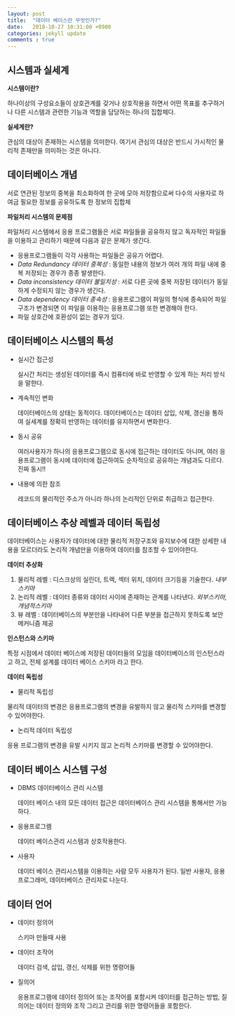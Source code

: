 ```yaml
---
layout: post
title:  "데이터 베이스란 무엇인가?"
date:   2018-10-27 10:31:00 +0900
categories: jekyll update
comments : true
---
```



## 시스템과 실세계

**시스템이란?**

하나이상의 구성요소들이 상호관계를 갖거나 상호작용을 하면서 어떤 목표를 추구하거나 다른 시스템과 관련한 기능과 역할을 담당하는 하나의 집합체다.

**실세계란?**

관심의 대상이 존재하는 시스템을 의미한다. 여기서 관심의 대상은 반드시 가시적인 물리적 존재만을 의미하는 것은 아니다.

## 데이터베이스 개념

서로 연관된 정보의 중복을 최소화하여 한 곳에 모아 저장함으로써 다수의 사용자로 하여금 필요한 정보를 공유하도록 한 정보의 집합체

**파일처리 시스템의 문제점**

파일처리 시스템에서 응용 프로그램들은 서로 파일들을 공유하지 않고 독자적인 파일들을 이용하고 관리하기 때문에 다음과 같은 문제가 생긴다.

- 응용프로그램들이 각각 사용하는 파일들은 공유가 어렵다.
- _Data Redundancy 데이터 중복성_ : 동일한 내용의 정보가 여러 개의 파일 내에 중복 저장되는 경우가 종종 발생한다.
- _Data inconsistency 데이터 불일치성_ : 서로 다른 곳에 중복 저장된 데이터가 동일하게 수정되지 않는 경우가 생긴다.
- _Data dependency 데이터 종속성_ : 응용프로그램이 파일의 형식에 종속되어 파일구조가 변경되면 이 파일을 이용하는 응용프로그램 또한 변경해야 한다.
- 파일 상호간에 호환성이 없는 경우가 있다.

## 데이터베이스 시스템의 특성


- 실시간 접근성

  실시간 처리는 생성된 데이터를 즉시 컴퓨터에 바로 반영할 수 있게 하는 처리 방식을 말한다.

- 계속적인 변화

  데이터베이스의 상태는 동적이다. 데이터베이스는 데이터 삽입, 삭제, 갱신을 통하여 실세계를 정확히 반영하는 데이터를 유지하면서 변화한다.

- 동시 공유

  여러사용자가 하나의 응용프로그램으로 동시에 접근하는 데이터도 아니며, 여러 응용프로그램이 동시에 데이터에 접근하여도 순차적으로 공유하는 개념과도 다르다. 진짜 동시!!

- 내용에 의한 참조

  레코드의 물리적인 주소가 아니라 하나의 논리적인 단위로 취급하고 접근한다.

## 데이터베이스 추상 레벨과 데이터 독립성

데이터베이스는 사용자가 데이터에 대한 물리적 저장구조와 유지보수에 대한 상세한 내용을 모르더라도 논리적 개념만을 이용하여 데이터를 참조할 수 있어야한다.

**데이터 추상화**

1. 물리적 레벨 : 디스크상의 실린더, 트랙, 섹터 위치, 데이터 크기등을 기술한다. _내부스키마_
2. 논리적 레벨 : 데이터 종류와 데이터 사이에 존재하는 관계를 나타낸다. _외부스키마, 개념적스키마_
3. 뷰 레벨 : 데이터베이스의 부분만을 나타내어 다른 부분을 접근하지 못하도록 보안 메커니즘 제공

**인스턴스와 스키마**

특정 시점에서 데이터 베이스에 저장된 데이터들의 모임을 데이터베이스의 인스턴스라고 하고, 전체 설계를 데이터 베이스 스키마 라고 한다.

**데이터 독립성**

- 물리적 독립성

 물리적 데이터의 변경은 응용프로그램의 변경을 유발하지 않고 물리적 스키마를 변경할 수 있어야한다.

- 논리적 데이터 독립성

 응용 프로그램의 변경을 유발 시키지 않고 논리적 스키마를 변경할 수 있어야한다.

## 데이터 베이스 시스템 구성

- DBMS 데이터베이스 관리 시스템

  데이터 베이스 내의 모든 데이터 접근은 데이터베이스 관리 시스템을 통해서만 가능하다.

- 응용프로그램

  데이터 베이스관리 시스템과 상호작용한다.

- 사용자

  데이터 베이스 관리시스템을 이용하는 사람 모두 사용자가 된다. 일반 사용자, 응용프로그래머, 데이터베이스 관리자로 나눈다.

## 데이터 언어

- 데이터 정의어

  스키마 만들때 사용

- 데이터 조작어

  데이터 검색, 삽입, 갱신, 삭제를 위한 명령어들

- 질의어

  응용프로그램에 데이터 정의어 또는 조작어를 포함시켜 데이터를 접근하는 방법, 질의어는 데이터 정의와 조작 그리고 관리를 위한 명령어들을 포함한다.
